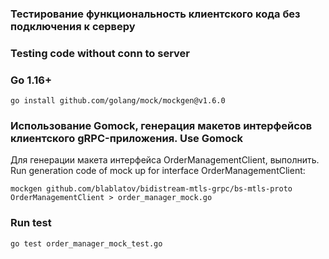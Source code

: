 ### Тестирование функциональность клиентского кода без подключения к серверу   
### Testing code without conn to server              

### Go 1.16+  
```shell script
go install github.com/golang/mock/mockgen@v1.6.0  
```  

### Использование Gomock, генерация макетов интерфейсов клиентского gRPC-приложения. Use Gomock        
Для генерации макета интерфейса OrderManagementClient, выполнить.     
Run generation code of mock up for interface OrderManagementClient:   
       
```shell script
mockgen github.com/blablatov/bidistream-mtls-grpc/bs-mtls-proto OrderManagementClient > order_manager_mock.go
```  

### Run test    

```shell script
go test order_manager_mock_test.go
```  


